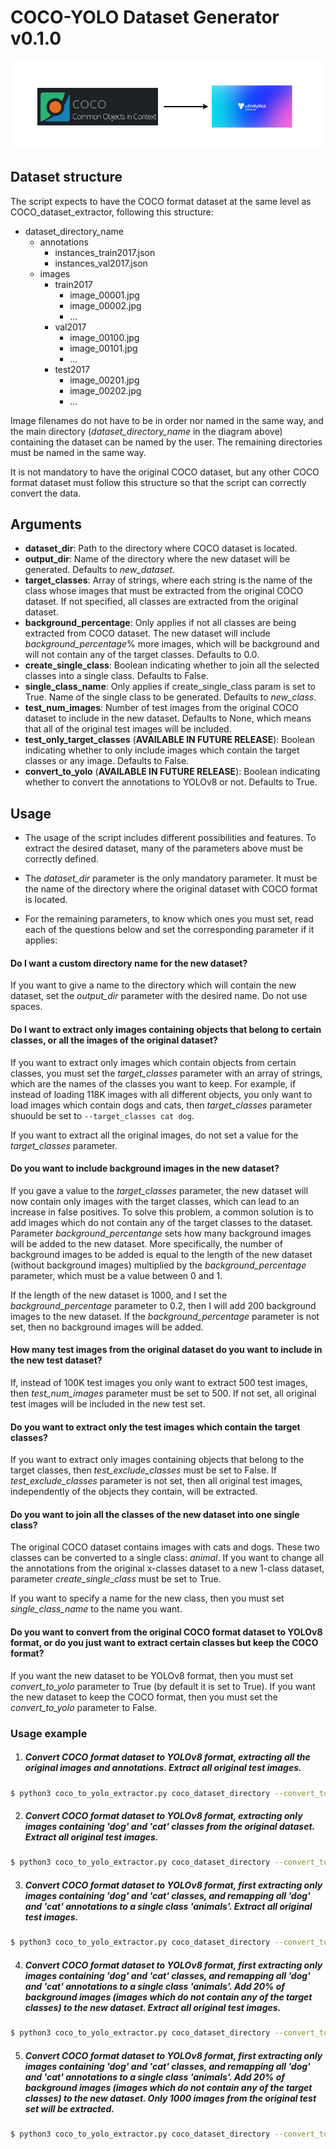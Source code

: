 # COCO-YOLO Dataset Generator v0.1.0

![COCO-YOLOv8 converter](assets/coco_yolo.png)

## Dataset structure

The script expects to have the COCO format dataset at the same level as COCO_dataset_extractor, following this structure:

- dataset_directory_name
    - annotations
        - instances_train2017.json
        - instances_val2017.json
    - images
        - train2017
            - image_00001.jpg
            - image_00002.jpg
            - ...
        - val2017
            - image_00100.jpg
            - image_00101.jpg
            - ...
        - test2017
            - image_00201.jpg
            - image_00202.jpg
            - ...

Image filenames do not have to be in order nor named in the same way, and the main directory (*dataset_directory_name* in the diagram above) containing the dataset can be named by the user. The remaining directories must be named in the same way.

It is not mandatory to have the original COCO dataset, but any other COCO format dataset must follow this structure so that the script can correctly convert the data.

## Arguments

- **dataset_dir**: Path to the directory where COCO dataset is located.
- **output_dir**: Name of the directory where the new dataset will be generated. Defaults to *new_dataset*.
- **target_classes**: Array of strings, where each string is the name of the class whose images that must be extracted from the original COCO dataset. If not specified, all classes are extracted from the original dataset.
- **background_percentage**: Only applies if not all classes are being extracted from COCO dataset. The new dataset will include *background_percentage*% more images, which will be background and will not contain any of the target classes. Defaults to 0.0.
- **create_single_class**: Boolean indicating whether to join all the selected classes into a single class. Defaults to False.
- **single_class_name**: Only applies if create_single_class param is set to True. Name of the single class to be generated. Defaults to *new_class*.
- **test_num_images**: Number of test images from the original COCO dataset to include in the new dataset. Defaults to None, which means that all of the original test images will be included.
- **test_only_target_classes** (**AVAILABLE IN FUTURE RELEASE**): Boolean indicating whether to only include images which contain the target classes or any image. Defaults to False.
- **convert_to_yolo** (**AVAILABLE IN FUTURE RELEASE**): Boolean indicating whether to convert the annotations to YOLOv8 or not. Defaults to True.

## Usage

- The usage of the script includes different possibilities and features. To extract the desired dataset, many of the parameters above must be correctly defined.

- The *dataset_dir* parameter is the only mandatory parameter. It must be the name of the directory where the original dataset with COCO format is located.

- For the remaining parameters, to know which ones you must set, read each of the questions below and set the corresponding parameter if it applies:

#### Do I want a custom directory name for the new dataset?

If you want to give a name to the directory which will contain the new dataset, set the *output_dir* parameter with the desired name. Do not use spaces.

#### Do I want to extract only images containing objects that belong to certain classes, or all the images of the original dataset?

If you want to extract only images which contain objects from certain classes, you must set the *target_classes* parameter with an array of strings, which are the names of the classes you want to keep. For example, if instead of loading 118K images with all different objects, you only want to load images which contain dogs and cats, then *target_classes* parameter shuould be set to ```--target_classes cat dog```.

If you want to extract all the original images, do not set a value for the *target_classes* parameter.

#### Do you want to include background images in the new dataset?

If you gave a value to the *target_classes* parameter, the new dataset will now contain only images with the target classes, which can lead to an increase in false positives. To solve this problem, a common solution is to add images which do not contain any of the target classes to the dataset. Parameter *background_percentange* sets how many background images will be added to the new dataset. More specifically, the number of background images to be added is equal to the length of the new dataset (without background images) multiplied by the *background_percentage* parameter, which must be a value between 0 and 1.

If the length of the new dataset is 1000, and I set the *background_percentage* parameter to 0.2, then I will add 200 background images to the new dataset. If the *background_percentage* parameter is not set, then no background images will be added.

#### How many test images from the original dataset do you want to include in the new test dataset?

If, instead of 100K test images you only want to extract 500 test images, then *test_num_images* parameter must be set to 500. If not set, all original test images will be included in the new test set.

#### Do you want to extract only the test images which contain the target classes?

If you want to extract only images containing objects that belong to the target classes, then *test_exclude_classes* must be set to False. If *test_exclude_classes* parameter is not set, then all original test images, independently of the objects they contain, will be extracted.

#### Do you want to join all the classes of the new dataset into one single class?

The original COCO dataset contains images with cats and dogs. These two classes can be converted to a single class: *animal*. If you want to change all the annotations from the original x-classes dataset to a new 1-class dataset, parameter *create_single_class* must be set to True.

If you want to specify a name for the new class, then you must set *single_class_name* to the name you want.

#### Do you want to convert from the original COCO format dataset to YOLOv8 format, or do you just want to extract certain classes but keep the COCO format?

If you want the new dataset to be YOLOv8 format, then you must set *convert_to_yolo* parameter to True (by default it is set to True). If you want the new dataset to keep the COCO format, then you must set the *convert_to_yolo* parameter to False.

### Usage example

1. ##### Convert COCO format dataset to YOLOv8 format, extracting all the original images and annotations. Extract all original test images.

```bash
$ python3 coco_to_yolo_extractor.py coco_dataset_directory --convert_to_yolo true --output_dir new_dataset_directory
```

2. ##### Convert COCO format dataset to YOLOv8 format, extracting only images containing 'dog' and 'cat' classes from the original dataset. Extract all original test images.

```bash
$ python3 coco_to_yolo_extractor.py coco_dataset_directory --convert_to_yolo true --target_classes dog cat --output_dir new_dataset_directory
```

3. ##### Convert COCO format dataset to YOLOv8 format, first extracting only images containing 'dog' and 'cat' classes, and remapping all 'dog' and 'cat' annotations to a single class 'animals'. Extract all original test images.

```bash
$ python3 coco_to_yolo_extractor.py coco_dataset_directory --convert_to_yolo true --target_classes dog cat --create_single_class true --single_class_name animals --output_dir new_dataset_directory
```

4. ##### Convert COCO format dataset to YOLOv8 format, first extracting only images containing 'dog' and 'cat' classes, and remapping all 'dog' and 'cat' annotations to a single class 'animals'. Add 20% of background images (images which do not contain any of the target classes) to the new dataset. Extract all original test images.

```bash
$ python3 coco_to_yolo_extractor.py coco_dataset_directory --convert_to_yolo true --target_classes dog cat --background_percentage 0.2 --create_single_class true --single_class_name animals --output_dir new_dataset_directory
```

5. ##### Convert COCO format dataset to YOLOv8 format, first extracting only images containing 'dog' and 'cat' classes, and remapping all 'dog' and 'cat' annotations to a single class 'animals'. Add 20% of background images (images which do not contain any of the target classes) to the new dataset. Only 1000 images from the original test set will be extracted.

```bash
$ python3 coco_to_yolo_extractor.py coco_dataset_directory --convert_to_yolo true --target_classes dog cat --background_percentage 0.2 --create_single_class true --single_class_name animals --output_dir new_dataset_directory --test_num_images 1000
```
